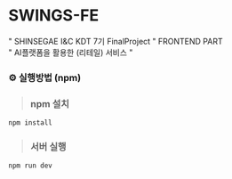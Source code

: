 # SWINGS-FE
" SHINSEGAE I&C KDT 7기 FinalProject " FRONTEND PART
<br>
" AI플랫폼을 활용한 (리테일) 서비스 "


### ⚙️ 실행방법 (npm)
> ### npm 설치
```shell
npm install
```
> ### 서버 실행
```shell
npm run dev
```
